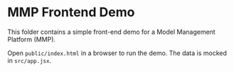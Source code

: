 # MMP Frontend Demo

This folder contains a simple front-end demo for a Model Management Platform (MMP).

Open `public/index.html` in a browser to run the demo. The data is mocked in `src/app.jsx`.
